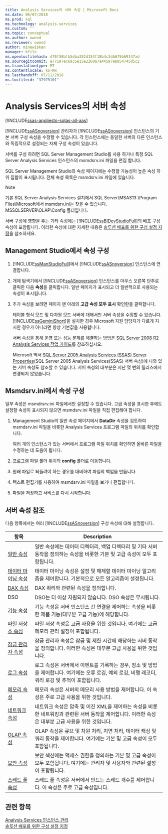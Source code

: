 ```yaml
---
title: Analysis Services의 서버 속성 | Microsoft Docs
ms.date: 06/07/2018
ms.prod: sql
ms.technology: analysis-services
ms.custom: ''
ms.topic: conceptual
ms.author: owend
ms.reviewer: owend
author: minewiskan
manager: kfile
ms.openlocfilehash: d70f58bfb5dba352d154f18b4c3db675b69147ad
ms.sourcegitcommit: e77197ec6935e15e2260a7a44587e8054745d5c2
ms.translationtype: MT
ms.contentlocale: ko-KR
ms.lasthandoff: 07/11/2018
ms.locfileid: "37975101"
---
```

# <a name="server-properties-in-analysis-services"></a>Analysis Services의 서버 속성
[!INCLUDE[ssas-appliesto-sqlas-all-aas](../../includes/ssas-appliesto-sqlas-all-aas.md)]

  [!INCLUDE[ssASnoversion](../../includes/ssasnoversion-md.md)] 관리자가 [!INCLUDE[ssASnoversion](../../includes/ssasnoversion-md.md)] 인스턴스의 기본 서버 구성 속성을 수정할 수 있습니다. 각 인스턴스에는 동일한 서버의 다른 인스턴스와 독립적으로 설정되는 자체 구성 속성이 있습니다.  
  
 서버를 구성 하려면 SQL Server Management Studio를 사용 하거나 특정 SQL Server Analysis Services 인스턴스의 msmdsrv.ini 파일을 편집 합니다.  
 
SQL Server Management Studio의 속성 페이지에는 수정할 가능성이 높은 속성 하위 집합이 표시됩니다. 전체 속성 목록은 msmdsrv.ini 파일에 있습니다.   
  
> [!NOTE]  
>  기본 SQL Server Analysis Services 설치에서 SQL Server\MSAS13 \Program Files\Microsoft에서 msmdsrv.ini는 찾을 수 있습니다. MSSQLSERVER\OLAP\Config 폴더입니다.
> 
> 서버 구성에 영향을 주는 기타 속성에는 [!INCLUDE[ssBIDevStudioFull](../../includes/ssbidevstudiofull-md.md)]의 배포 구성 속성이 포함됩니다. 이러한 속성에 대한 자세한 내용은 [솔루션 배포를 위한 구성 설정 지정](../../analysis-services/multidimensional-models/deployment-script-files-solution-deployment-config-settings.md)을 참조하세요.
 
##  <a name="bkmk_config"></a> Management Studio에서 속성 구성 
  
1.  [!INCLUDE[ssManStudioFull](../../includes/ssmanstudiofull-md.md)]에서 [!INCLUDE[ssASnoversion](../../includes/ssasnoversion-md.md)] 인스턴스에 연결합니다.  
  
2. 개체 탐색기에서 [!INCLUDE[ssASnoversion](../../includes/ssasnoversion-md.md)] 인스턴스를 마우스 오른쪽 단추로 클릭한 다음 **속성**을 클릭합니다. 일반 페이지가 표시되고 더 일반적으로 사용되는 속성이 표시됩니다.  

3.  추가 속성을 보려면 페이지 맨 아래의 **고급 속성 모두 표시** 확인란을 클릭합니다.  
  
     테이블 형식 모드 및 다차원 모드 서버에 대해서만 서버 속성을 수정할 수 있습니다. [!INCLUDE[ssGeminiShort](../../includes/ssgeminishort-md.md)]을 설치한 경우 Microsoft 지원 담당자가 다르게 지시한 경우가 아니라면 항상 기본값을 사용합니다.  
  
     서버 속성을 통해 운영 또는 성능 문제를 해결하는 방법은 [SQL Server 2008 R2 Analysis Services 작업 가이드](http://go.microsoft.com/fwlink/?LinkID=225539)를 참조하십시오.  
  
     Microsoft 백서 [SQL Server 2005 Analysis Services (SSAS) Server Properties](http://go.microsoft.com/fwlink/?LinkID=199102)(SQL Server 2005 Analysis Services(SSAS) 서버 속성)에 나와 있는 서버 속성도 참조할 수 있습니다. 서버 속성의 대부분은 지난 몇 번의 릴리스에서 변경되지 않았습니다.    
  
##  <a name="bkmk_msmdsrvini"></a> Msmdsrv.ini에서 속성 구성
  일부 속성은 msmdrsrv.ini 파일에서만 설정할 수 있습니다. 고급 속성을 표시한 후에도 설정할 속성이 표시되지 않으면 msmdsrv.ini 파일을 직접 편집해야 합니다.
  
1.  Management Studio의 일반 속성 페이지에서 **DataDir** 속성을 검토하여 msmdsrv.ini 파일을 비롯한 Analysis Services 프로그램 파일의 위치를 확인합니다.

     여러 개의 인스턴스가 있는 서버에서 프로그램 파일 위치를 확인하면 올바른 파일을 수정하는 데 도움이 됩니다.  
  
2.  프로그램 파일 폴더 위치의 **config** 폴더로 이동합니다.

3. 원래 파일로 되돌려야 하는 경우를 대비하여 파일의 백업을 만듭니다.  
  
4.  텍스트 편집기를 사용하여 msmdsrv.ini 파일을 보거나 편집합니다.  
  
5.  파일을 저장하고 서비스를 다시 시작합니다.  
  
##  <a name="bkmk_ref"></a> 서버 속성 참조  
  
 다음 항목에서는 여러 [!INCLUDE[ssASnoversion](../../includes/ssasnoversion-md.md)] 구성 속성에 대해 설명합니다.  
  
|항목|Description|  
|-----------|-----------------|  
|[일반 속성](../../analysis-services/server-properties/general-properties.md)|일반 속성에는 데이터 디렉터리, 백업 디렉터리 및 기타 서버 동작을 정의하는 속성을 비롯한 기본 및 고급 속성이 모두 포함됩니다.|  
|[데이터 마이닝 속성](../../analysis-services/server-properties/data-mining-properties.md)|데이터 마이닝 속성은 설정 및 해제할 데이터 마이닝 알고리즘을 제어합니다. 기본적으로 모든 알고리즘이 설정됩니다.| 
|[DAX 속성](../../analysis-services/server-properties/dax-properties.md)|DAX 쿼리와 관련된 속성을 정의합니다.|
|DSO|DSO는 더 이상 지원되지 않습니다. DSO 속성은 무시됩니다.|  
|[기능 속성](../../analysis-services/server-properties/feature-properties.md)|기능 속성은 서버 인스턴스 간 연결을 제어하는 속성을 비롯한 제품 기능(대부분 고급 기능)에 해당합니다.|  
|[파일 저장소 속성](../../analysis-services/server-properties/filestore-properties.md)|파일 저장 속성은 고급 사용을 위한 것입니다. 여기에는 고급 메모리 관리 설정이 포함됩니다.|  
|[잠금 관리자 속성](../../analysis-services/server-properties/lock-manager-properties.md)|잠금 관리자 속성은 잠금 및 제한 시간에 해당하는 서버 동작을 정의합니다. 이러한 속성은 대부분 고급 사용을 위한 것입니다.|  
|[로그 속성](../../analysis-services/server-properties/log-properties.md)|로그 속성은 서버에서 이벤트를 기록하는 경우, 장소 및 방법을 제어합니다. 여기에는 오류 로깅, 예외 로깅, 비행 레코더, 쿼리 로깅 및 추적이 포함됩니다.|  
|[메모리 속성](../../analysis-services/server-properties/memory-properties.md)|메모리 속성은 서버의 메모리 사용 방법을 제어합니다. 이 속성은 주로 고급 사용을 위한 것입니다.|  
|[네트워크 속성](../../analysis-services/server-properties/network-properties.md)|네트워크 속성은 압축 및 이진 XML을 제어하는 속성을 비롯한 네트워킹과 관련된 서버 동작을 제어합니다. 이러한 속성은 대부분 고급 사용을 위한 것입니다.|  
|[OLAP 속성](../../analysis-services/server-properties/olap-properties.md)|OLAP 속성은 큐브 및 차원 처리, 지연 처리, 데이터 캐싱 및 쿼리 동작을 제어합니다. 여기에는 기본 및 고급 속성이 모두 포함됩니다.|  
|[보안 속성](../../analysis-services/server-properties/security-properties.md)|보안 섹션에는 액세스 권한을 정의하는 기본 및 고급 속성이 모두 포함됩니다. 여기에는 관리자 및 사용자와 관련된 설정이 포함됩니다.|  
|[스레드 풀 속성](../../analysis-services/server-properties/thread-pool-properties.md)|스레드 풀 속성은 서버에서 만드는 스레드 개수를 제어합니다. 이 속성은 주로 고급 속성입니다.|  
  
## <a name="see-also"></a>관련 항목  
 [Analysis Services 인스턴스 관리](../../analysis-services/instances/analysis-services-instance-management.md)   
 [솔루션 배포를 위한 구성 설정 지정](../../analysis-services/multidimensional-models/deployment-script-files-solution-deployment-config-settings.md)  
  
  
